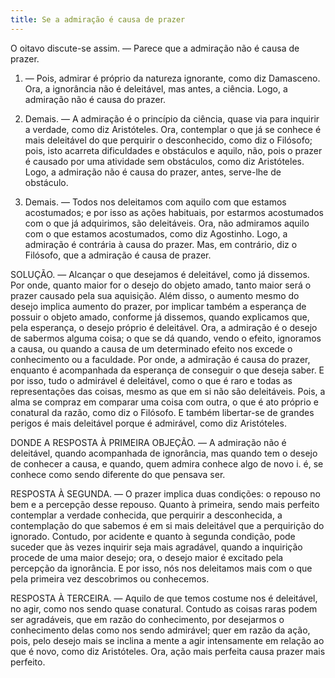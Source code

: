 ```yaml
---
title: Se a admiração é causa de prazer
---
```


O oitavo discute-se assim. ― Parece que a admiração não é causa de prazer.  

1. ― Pois, admirar é próprio da natureza ignorante, como diz Damasceno. Ora, a ignorância não é deleitável, mas antes, a ciência. Logo, a admiração não é causa do prazer.  

2. Demais. ― A admiração é o princípio da ciência, quase via para inquirir a verdade, como diz Aristóteles. Ora, contemplar o que já se conhece é mais deleitável do que perquirir o desconhecido, como diz o Filósofo; pois, isto acarreta dificuldades e obstáculos e aquilo, não, pois o prazer é causado por uma atividade sem obstáculos, como diz Aristóteles. Logo, a admiração não é causa do prazer, antes, serve-lhe de obstáculo.  

3. Demais. ― Todos nos deleitamos com aquilo com que estamos acostumados; e por isso as ações habituais, por estarmos acostumados com o que já adquirimos, são deleitáveis. Ora, não admiramos aquilo com o que estamos acostumados, como diz Agostinho. Logo, a admiração é contrária à causa do prazer.  Mas, em contrário, diz o Filósofo, que a admiração é causa de prazer.  

SOLUÇÃO. ― Alcançar o que desejamos é deleitável, como já dissemos. Por onde, quanto maior for o desejo do objeto amado, tanto maior será o prazer causado pela sua aquisição. Além disso, o aumento mesmo do desejo implica aumento do prazer, por implicar também a esperança de possuir o objeto amado, conforme já dissemos, quando explicamos que, pela esperança, o desejo próprio é deleitável. Ora, a admiração é o desejo de sabermos alguma coisa; o que se dá quando, vendo o efeito, ignoramos a causa, ou quando a causa de um determinado efeito nos excede o conhecimento ou a faculdade. Por onde, a admiração é causa do prazer, enquanto é acompanhada da esperança de conseguir o que deseja saber. E por isso, tudo o admirável é deleitável, como o que é raro e todas as representações das coisas, mesmo as que em si não são deleitáveis. Pois, a alma se compraz em comparar uma coisa com outra, o que é ato próprio e conatural da razão, como diz o Filósofo. E também libertar-se de grandes perigos é mais deleitável porque é admirável, como diz Aristóteles.  

DONDE A RESPOSTA À PRIMEIRA OBJEÇÃO. ― A admiração não é deleitável, quando acompanhada de ignorância, mas quando tem o desejo de conhecer a causa, e quando, quem admira conhece algo de novo i. é, se conhece como sendo diferente do que pensava ser.  

RESPOSTA À SEGUNDA. ― O prazer implica duas condições: o repouso no bem e a percepção desse repouso. Quanto à primeira, sendo mais perfeito contemplar a verdade conhecida, que perquirir a desconhecida, a contemplação do que sabemos é em si mais deleitável que a perquirição do ignorado. Contudo, por acidente e quanto à segunda condição, pode suceder que às vezes inquirir seja mais agradável, quando a inquirição procede de uma maior desejo; ora, o desejo maior é excitado pela percepção da ignorância. E por isso, nós nos deleitamos mais com o que pela primeira vez descobrimos ou conhecemos.  

RESPOSTA À TERCEIRA. ― Aquilo de que temos costume nos é deleitável, no agir, como nos sendo quase conatural. Contudo as coisas raras podem ser agradáveis, que em razão do conhecimento, por desejarmos o conhecimento delas como nos sendo admirável; quer em razão da ação, pois, pelo desejo mais se inclina a mente a agir intensamente em relação ao que é novo, como diz Aristóteles. Ora, ação mais perfeita causa prazer mais perfeito.